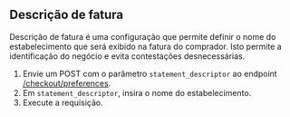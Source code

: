 ## Descrição de fatura

Descrição de fatura é uma configuração que permite definir o nome do estabelecimento que será exibido na fatura do comprador. Isto permite a identificação do negócio e evita contestações desnecessárias.

1. Envie um POST com o parâmetro `statement_descriptor` ao endpoint [/checkout/preferences](https://www.mercadopago[FAKER][URL][DOMAIN]/developers/pt/reference/preferences/_checkout_preferences/post).
2. Em `statement_descriptor`, insira o nome do estabelecimento.
3. Execute a requisição.

